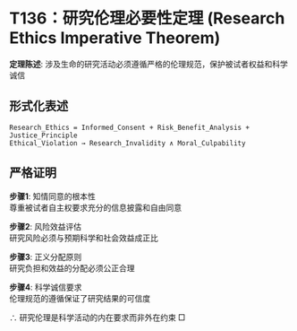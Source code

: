 # T136：研究伦理必要性定理 (Research Ethics Imperative Theorem)  

**定理陈述**: 涉及生命的研究活动必须遵循严格的伦理规范，保护被试者权益和科学诚信  

## 形式化表述  
```
Research_Ethics = Informed_Consent + Risk_Benefit_Analysis + Justice_Principle  
Ethical_Violation → Research_Invalidity ∧ Moral_Culpability  
```

## 严格证明  

**步骤1**: 知情同意的根本性  
尊重被试者自主权要求充分的信息披露和自由同意  

**步骤2**: 风险效益评估  
研究风险必须与预期科学和社会效益成正比  

**步骤3**: 正义分配原则  
研究负担和效益的分配必须公正合理  

**步骤4**: 科学诚信要求  
伦理规范的遵循保证了研究结果的可信度  

∴ 研究伦理是科学活动的内在要求而非外在约束 □  